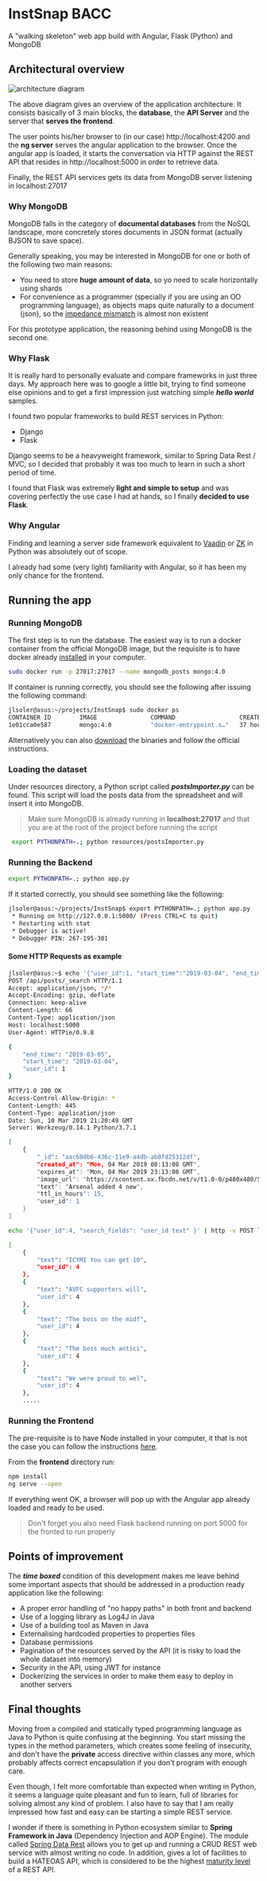 # InstSnap BACC

A "walking skeleton" web app build with Angular, Flask (Python) and MongoDB

## Architectural overview
![architecture diagram](docs/architecture.png)

The above diagram gives an overview of the application architecture.
It consists basically of 3 main blocks, the **database**, the **API Server** 
and the server that **serves the frontend**.

The user points his/her browser to (in our case) http://localhost:4200 and the
 **ng server** serves the angular application to the browser. Once the angular app is loaded, it starts
 the conversation via HTTP against the REST API that resides in http://localhost:5000 
 in order to retrieve data. 

Finally, the REST API services gets its data from MongoDB server listening in localhost:27017 

### Why MongoDB
MongoDB falls in the category of **documental databases** from the NoSQL landscape, more concretely stores documents in JSON format
(actually BJSON to save space).

Generally speaking, you may be interested in MongoDB for one or both of the following two main reasons:

* You need to store **huge amount of data**, so yo need to scale horizontally using shards
* For convenience as a programmer (specially if you are using an OO programming language), as objects maps 
quite naturally to a document (json), so the [impedance mismatch](https://en.wikipedia.org/wiki/Object-relational_impedance_mismatch) is almost non existent 

For this prototype application, the reasoning behind using MongoDB is the second one. 

### Why Flask
It is really hard to personally evaluate and compare frameworks in just three days. 
My approach here was to google a little bit, trying to find someone else opinions and to get
a first impression just watching simple ___hello world___ samples.

I found two popular frameworks to build REST services in Python:
* Django
* Flask

Django seems to be a heavyweight framework, similar to Spring Data Rest / MVC, so I decided that
probably it was too much to learn in such a short period of time.

I found that Flask was extremely **light and simple to setup** and was covering perfectly the
use case I had at hands, so I finally **decided to use Flask**.   

### Why Angular
Finding and learning a server side framework equivalent to [Vaadin](https://vaadin.com/) or 
[ZK](https://www.zkoss.org/) in Python was absolutely out of scope.

I already had some (very light) familiarity with Angular, so it has been my only chance for
the frontend. 


## Running the app

### Running MongoDB
The first step is to run the database. The easiest way is to run a docker container from
the official MongoDB image, but the requisite is to have docker already 
[installed](https://docs.docker.com/install/linux/docker-ce/ubuntu/) in your computer.

```bash
sudo docker run -p 27017:27017 --name mongodb_posts mongo:4.0
```

If container is running correctly, you should see the following after issuing 
the following command:

```bash
jlsoler@asus:~/projects/InstSnap$ sudo docker ps
CONTAINER ID        IMAGE               COMMAND                  CREATED             STATUS              PORTS                      NAMES
1e01cca0e587        mongo:4.0           "docker-entrypoint.s…"   37 hours ago        Up 4 hours          0.0.0.0:27017->27017/tcp   posts

```

Alternatively you can also [download](https://www.mongodb.com/download-center/community) the binaries and 
follow the official instructions.


### Loading the dataset
Under resources directory, a Python script called ___postsImporter.py___ can be found. 
This script will load the posts data from the spreadsheet and will insert it into MongoDB.

> Make sure MongoDB is already running in **localhost:27017** 
> and that you are at the root of the project before running the script

```bash
 export PYTHONPATH=.; python resources/postsImporter.py 
```

### Running the Backend

```bash
export PYTHONPATH=.; python app.py
```

If it started correctly, you should see something like the following:

```bash
jlsoler@asus:~/projects/InstSnap$ export PYTHONPATH=.; python app.py 
 * Running on http://127.0.0.1:5000/ (Press CTRL+C to quit)
 * Restarting with stat
 * Debugger is active!
 * Debugger PIN: 267-195-301

```

#### Some HTTP Requests as example

```bash
jlsoler@asus:~$ echo '{"user_id":1, "start_time":"2019-03-04", "end_time":"2019-03-05"}' | http -v POST localhost:5000/api/posts/_search
POST /api/posts/_search HTTP/1.1
Accept: application/json, */*
Accept-Encoding: gzip, deflate
Connection: keep-alive
Content-Length: 66
Content-Type: application/json
Host: localhost:5000
User-Agent: HTTPie/0.9.8

{
    "end_time": "2019-03-05",
    "start_time": "2019-03-04",
    "user_id": 1
}

HTTP/1.0 200 OK
Access-Control-Allow-Origin: *
Content-Length: 445
Content-Type: application/json
Date: Sun, 10 Mar 2019 21:20:49 GMT
Server: Werkzeug/0.14.1 Python/3.7.1

[
    {
        "_id": "aac68db6-436c-11e9-a4db-ab8fd25312df",
        "created_at": "Mon, 04 Mar 2019 08:13:08 GMT",
        "expires_at": "Mon, 04 Mar 2019 23:13:08 GMT",
        "image_url": "https://scontent.xx.fbcdn.net/v/t1.0-0/p480x480/53736305_10156690301912713_4352383582749065216_o.jpg?_nc_cat=1&_nc_ht=scontent.xx&oh=3e3d10bf995494088b65a62007fc9539&oe=5CE29CED",
        "text": "Arsenal added 4 new",
        "ttl_in_hours": 15,
        "user_id": 1
    }
]
```

```bash
echo '{"user_id":4, "search_fields": "user_id text" }' | http -v POST localhost:5000/api/posts/_search

[
    {
        "text": "ICYMI You can get 10",
        "user_id": 4
    },
    {
        "text": "AVFC supporters will",
        "user_id": 4
    },
    {
        "text": "The boss on the midf",
        "user_id": 4
    },
    {
        "text": "The boss much antici",
        "user_id": 4
    },
    {
        "text": "We were proud to wel",
        "user_id": 4
    },
    .....

```  


### Running the Frontend
The pre-requisite is to have Node installed in your computer, it that is not the case
you can follow the instructions [here](https://nodejs.org/en/download/package-manager/).

From the __frontend__ directory run:

```bash
npm install
ng serve --open
```
If everything went OK, a browser will pop up with the Angular app already loaded and ready to be used.

> Don't forget you also need Flask backend running on port 5000 for the fronted to run properly


## Points of improvement
The ___time boxed___ condition of this development makes me leave behind some important aspects that should
be addressed in a production ready application like the following:

* A proper error handling of "no happy paths" in both front and backend
* Use of a logging library as Log4J in Java
* Use of a building tool as Maven in Java
* Externalising hardcoded properties to properties files
* Database permissions
* Pagination of the resources served by the API (it is risky to load the whole dataset into memory)
* Security in the API, using JWT for instance
* Dockerizing the services in order to make them easy to deploy in another servers
  
## Final thoughts
Moving from a compiled and statically typed programming language as Java to Python is quite confusing at
the beginning. You start missing the types in the method parameters, which creates some feeling of 
insecurity, and don't have the __private__ access directive within classes any more, which probably affects correct
encapsulation if you don't program with enough care.

Even though, I felt more comfortable than expected when writing in Python, it seems a language quite pleasant
and fun to learn, full of libraries for solving almost any kind of problem. I also have to say that I am really 
impressed how fast and easy can be starting a simple REST service.

I wonder if there is something in Python ecosystem similar to **Spring Framework in Java** (Dependency Injection and AOP Engine).
 The module called [Spring Data Rest](https://spring.io/projects/spring-data-rest) allows you to get up and running a CRUD REST web service 
 with almost writing no code. In addition, gives a lot of facilities to build a HATEOAS API, which is considered to be
  the highest [maturity level](https://martinfowler.com/articles/richardsonMaturityModel.html) of a REST API.
   
